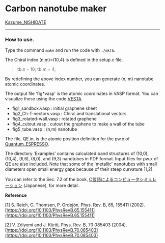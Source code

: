 

# Carbon nanotube maker

[Kazume_NISHIDATE](kazume.nishidate@gmail.com)

-------------------------------------------------------------------------------

### How to use.

  Type the command `make` and run the code with `./mktb`.

  The Chiral index (n,m)=(10,4) is defined in the setup.c file.

> tb.n =  10;
> tb.m =  4;
  
  By redefining the above index number, you can generate (n, m)
  nanotube atomic coordinates.
  
  The output file 'fig*vasp' is the atomic coordinates in VASP format. You can visualize these using the code [VESTA](https://jp-minerals.org/vesta/jp/).

- fig1_sandbox.vasp : initial graphene sheet
- fig2_Ch-T-vectors.vasp : Chiral and translational vectors
- fig3_rotated-wall.vasp : rotated graphene 
- fig4_cutout.vasp : cutout the graphene to make a wall of the tube
- fig5_tube.vasp : (n,m) nanotube 
  
The file, QE.in, is the atomic position definition for the pw.x of [Quantum_ESPRESSO](https://www.quantum-espresso.org/).

The directory 'Examples' contains calculated band structures of (10,0), (10,4), (6,6), (8,0), and (9,3) nanotubes in PDF format. Input files for pw.x of QE are also included. Note that some of the 'metallic' nanotubes with small diameters open small energy gaps because of their steep curvature [1,2].
  
You can refer to the Sec. 7.2 of the book, [C言語によるコンピュータシミュレーション](http://web.cc.iwate-u.ac.jp/~nisidate/main.pdf) (Japanese), for more detail.
  
**Reference**

[1] S. Reich, C. Thomsen, P. Ordej&oacute;n, Phys. Rev. B, 65, 155411 (2002).
[https://doi.org/10.1103/PhysRevB.65.155411](https://doi.org/10.1103/PhysRevB.65.155411)

[2] V. Z&oacute;lyomi and J. K&uuml;riti, Phys. Rev. B, 70 085403 (2004).
[https://doi.org/10.1103/PhysRevB.70.085403](https://doi.org/10.1103/PhysRevB.70.085403)
